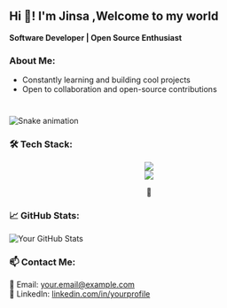 
<h2 align="left">Hi 👋! I'm Jinsa ,Welcome to my world</h2>




 **Software Developer | Open Source Enthusiast**  



###  About Me:
- Constantly learning and building cool projects
-  Open to collaboration and open-source contributions
###

<br clear="both">

<img src="https://raw.githubusercontent.com/maurodesouza/maurodesouza/output/snake.svg" alt="Snake animation" />

###

### 🛠 Tech Stack:
<p align="center">
  <img src="https://img.shields.io/badge/Python-3776AB?style=for-the-badge&logo=python&logoColor=white">
  <br>
  <img src="https://img.shields.io/badge/GitHub-181717?style=for-the-badge&logo=github&logoColor=white">
</p>
<p align="center"></p>

### 📈 GitHub Stats:
![Your GitHub Stats](https://github-readme-stats.vercel.app/api?username=yourusername&show_icons=true&theme=radical)

### 📫 Contact Me:
📧 Email: your.email@example.com  
💼 LinkedIn: [linkedin.com/in/yourprofile](https://linkedin.com/in/yourprofile)





